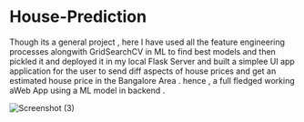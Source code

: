 # House-Prediction
Though its a general project , here I have used all the feature engineering processes alongwith GridSearchCV in ML to find best models and then pickled it and deployed it in my local Flask Server and built a simplee UI app
application for the user to send diff aspects of house prices and get an estimated house price in the Bangalore Area . hence , a full fledged working aWeb App using a ML model in backend .

![Screenshot (3)](https://github.com/hecker1002/House-Prediction/assets/121677786/7032533c-eba1-48d5-9569-1eaf33cdf650)
